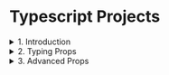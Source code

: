 # Typescript Projects

<details>
<summary>1. Introduction </summary>

# Create React app with Typescript 

[https://github.com/omeatai/project-typescript-1/commit/3512502dd8ee771b1f7b5a4fe67a74b412cc8d7d](https://github.com/omeatai/project-typescript-1/commit/3512502dd8ee771b1f7b5a4fe67a74b412cc8d7d)

```ts
npx create-react-app app-1 --template typescript
```

# start app

```ts
cd app-1
npm start
```

# #END</details>

<details>
<summary>2. Typing Props </summary>

# Typing Props 

[https://github.com/omeatai/project-typescript-1/commit/2eeb121a67a6f12e7d32a6a99b2cc1c79fed9e1e](https://github.com/omeatai/project-typescript-1/commit/2eeb121a67a6f12e7d32a6a99b2cc1c79fed9e1e)

<img width="1136" alt="image" src="https://github.com/omeatai/project-typescript-1/assets/32337103/8bb45e99-9a5d-4d2e-b83a-5a42ddee4e3e">
<img width="1136" alt="image" src="https://github.com/omeatai/project-typescript-1/assets/32337103/2c193a45-5ec8-4a7b-823e-ac7bb2f819d7">
<img width="1136" alt="image" src="https://github.com/omeatai/project-typescript-1/assets/32337103/3c166381-d792-4555-bf55-24f0bf4fdfd3">
<img width="1136" alt="image" src="https://github.com/omeatai/project-typescript-1/assets/32337103/38fe89a2-6808-4c5b-af72-5c9e9db7da0a">

# #END</details>

<details>
<summary>3. Advanced Props </summary>

# Advanced Props

```ts

```

```ts

```

```ts

```

```ts

```

```ts

```

```ts

```

```ts

```

```ts

```

```ts

```

```ts

```

```ts

```

```ts

```

```ts

```

```ts

```

```ts

```

```ts

```

```ts

```

```ts

```

```ts

```

```ts

```

```ts

```

```ts

```

</details>
